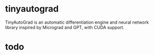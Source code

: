 # tinyautograd
TinyAutoGrad is an automatic differentiation engine and neural network library inspired by Micrograd and GPT, with CUDA support.

# todo
